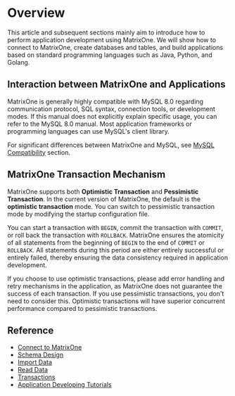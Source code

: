 # Overview

This article and subsequent sections mainly aim to introduce how to perform application development using MatrixOne. We will show how to connect to MatrixOne, create databases and tables, and build applications based on standard programming languages such as Java, Python, and Golang.

## Interaction between MatrixOne and Applications

MatrixOne is generally highly compatible with MySQL 8.0 regarding communication protocol, SQL syntax, connection tools, or development modes. If this manual does not explicitly explain specific usage, you can refer to the MySQL 8.0 manual. Most application frameworks or programming languages can use MySQL's client library.

For significant differences between MatrixOne and MySQL, see [MySQL Compatibility](../Overview/feature/mysql-compatibility.md) section.

## MatrixOne Transaction Mechanism

MatrixOne supports both **Optimistic Transaction** and **Pessimistic Transaction**. In the current version of MatrixOne, the default is the **optimistic transaction** mode. You can switch to pessimistic transaction mode by modifying the startup configuration file.

You can start a transaction with `BEGIN`, commit the transaction with `COMMIT`, or roll back the transaction with `ROLLBACK`. MatrixOne ensures the atomicity of all statements from the beginning of `BEGIN` to the end of `COMMIT` or `ROLLBACK`. All statements during this period are either entirely successful or entirely failed, thereby ensuring the data consistency required in application development.

If you choose to use optimistic transactions, please add error handling and retry mechanisms in the application, as MatrixOne does not guarantee the success of each transaction. If you use pessimistic transactions, you don't need to consider this. Optimistic transactions will have superior concurrent performance compared to pessimistic transactions.

## Reference

* [Connect to MatrixOne](connect-mo/database-client-tools.md)
* [Schema Design](schema-design/overview.md)
* [Import Data](import-data/insert-data.md)
* [Read Data](read-data/query-data-single-table.md)
* [Transactions](Transactions/common-transaction-overview.md)
* [Application Developing Tutorials](../Tutorial/develop-java-crud-demo.md)
